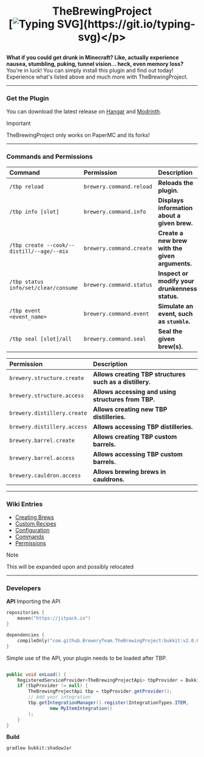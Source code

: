 # <p align="center">TheBrewingProject<br>[![Typing SVG](https://readme-typing-svg.demolab.com?font=system-ui&pause=1000&color=F7F7F7&center=true&random=true&width=435&lines=Age+your+brews+to+perfection.;Discover+the+art+of+fermentation.;Where+patience+creates+flavor.;Barrels+hold+what+miners+forget.;Distill+what+villagers+fear+to+taste.;Ferment+dreams%2C+one+barrel+at+a+time.;Distill+stories+from+every+harvest.;Every+brew+a+memory.+Every+sip+a+story.;Brew+stories+deeper+than+bedrock.;Flavor+sleeps+where+torches+fade.)](https://git.io/typing-svg)</p>

**What if you could get drunk in Minecraft? Like, actually experience nausea, stumbling, puking, tunnel vision... heck,
even memory loss?**
You're in luck! You can simply install this plugin and find out today! Experience what's listed above and much more with
TheBrewingProject.

***

### Get the Plugin

You can download the latest release on [Hangar](https://hangar.papermc.io/BreweryTeam/TheBrewingProject)
and [Modrinth](https://modrinth.com/plugin/thebrewingproject).
> [!IMPORTANT]
> TheBrewingProject only works on PaperMC and its forks!

[Button Icon]: https://img.shields.io/badge/Installation-EF2D5E?style=for-the-badge&logoColor=white&logo=Files

***

### Commands and Permissions

| Command                                    | Permission               | Description                                     |
|:-------------------------------------------|:-------------------------|:------------------------------------------------|
| `/tbp reload`                              | `brewery.command.reload` | **Reloads the plugin.**                         |
| `/tbp info [slot]`                         | `brewery.command.info`   | **Displays information about a given brew.**    |
| `/tbp create --cook/--distill/--age/--mix` | `brewery.command.create` | **Create a new brew with the given arguments.** |
| `/tbp status info/set/clear/consume`       | `brewery.command.status` | **Inspect or modify your drunkenness status.**  |
| `/tbp event <event_name>`                  | `brewery.command.event`  | **Simulate an event, such as `stumble`.**       |
| `/tbp seal [slot]/all`                     | `brewery.command.seal`   | **Seal the given brew(s).**                     |

| Permission                  | Description                                              |
|:----------------------------|:---------------------------------------------------------|
| `brewery.structure.create`  | **Allows creating TBP structures such as a distillery.** |
| `brewery.structure.access`  | **Allows accessing and using structures from TBP.**      |
| `brewery.distillery.create` | **Allows creating new TBP distilleries.**                |
| `brewery.distillery.access` | **Allows accessing TBP distilleries.**                   |
| `brewery.barrel.create`     | **Allows creating TBP custom barrels.**                  |
| `brewery.barrel.access`     | **Allows accessing TBP custom barrels.**                 |
| `brewery.cauldron.access`   | **Allows brewing brews in cauldrons.**                   |

***

### Wiki Entries

- [Creating Brews](https://hangar.papermc.io/Thorinwasher/TheBrewingProject/pages/Wiki/Creating-brews)
- [Custom Recipes](https://hangar.papermc.io/Thorinwasher/TheBrewingProject/pages/Wiki/Custom-Recipes)
- [Configuration](https://hangar.papermc.io/Thorinwasher/TheBrewingProject/pages/Wiki/Configuration)
- [Commands](https://hangar.papermc.io/Thorinwasher/TheBrewingProject/pages/Wiki/Commands)
- [Permissions](https://hangar.papermc.io/Thorinwasher/TheBrewingProject/pages/Wiki/Permissions)

> [!NOTE]
> This will be expanded upon and possibly relocated

***

### Developers

**API**
Importing the API

```kts
repositories {
    maven("https://jitpack.io")
}

dependencies {
    compileOnly("com.github.BreweryTeam.TheBrewingProject:bukkit:v2.0.0")
}
```

Simple use of the API, your plugin needs to be loaded after TBP.

```java

public void onLoad() {
    RegisteredServiceProvider<TheBrewingProjectApi> tbpProvider = Bukkit.getServicesManager().getRegistration(TheBrewingProjectApi.class);
    if (tbpProvider != null) {
        TheBrewingProjectApi tbp = tbpProvider.getProvider();
        // Add your integration
        tbp.getIntegrationManager().register(IntegrationTypes.ITEM,
                new MyItemIntegration()
        );
    }
}
```

**Build**

```
gradlew bukkit:shadowJar
```
